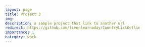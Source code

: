 ```yaml
---
layout: page
title: Project 3
img:
description: a sample project that link to another url
redirect: https://github.com/livenlearnaday/CountryListKotlin
importance: 1
category: work
---
```

